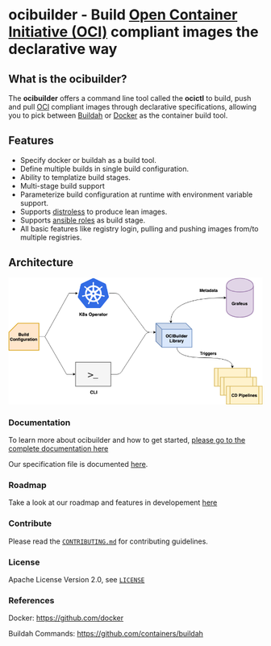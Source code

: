 # ocibuilder - Build [Open Container Initiative (OCI)](https://www.opencontainers.org/) compliant images the declarative way

## What is the ocibuilder?

The **ocibuilder** offers a command line tool called the **ocictl** to build, push and pull [OCI](https://www.opencontainers.org/) compliant images through declarative specifications, allowing
you to pick between [Buildah](https://github.com/containers/buildah) or [Docker](https://docs.docker.com/) as the container build tool. 

## Features

  * Specify docker or buildah as a build tool.
  * Define multiple builds in single build configuration.
  * Ability to templatize build stages.
  * Multi-stage build support
  * Parameterize build configuration at runtime with environment variable support.
  * Supports [distroless](https://github.com/GoogleContainerTools/distroless) to produce lean images.
  * Supports [ansible roles](https://docs.ansible.com/) as build stage.
  * All basic features like registry login, pulling and pushing images from/to multiple registries.

## Architecture

![architecture](./docs/assets/ocibuilder.png)

### Documentation

To learn more about ocibuilder and how to get started, [please go to the complete documentation 
here](./docs)

Our specification file is documented [here](docs/spec/specification.md).

### Roadmap
Take a look at our roadmap and features in developement [here](https://github.com/blackrock/ocibuilder/blob/master/ROADMAP.md)

### Contribute

Please read the [`CONTRIBUTING.md`](./CONTRIBUTING.md) for contributing guidelines. 

### License

Apache License Version 2.0, see [`LICENSE`](https://github.com/blackrock/ocibuilder/blob/master/LICENSE)

### References

Docker: https://github.com/docker

Buildah Commands: https://github.com/containers/buildah